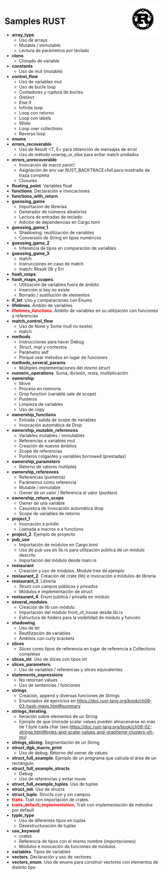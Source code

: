 
<img align="right" width="100" height="100" src="rust-logo-blk.svg">

# Samples RUST     

* **array_type**.
	- Uso de arrays
	- Mutable / immutable
	- Lectura de parámetros por teclado
* **clone**.
	- Clonado de variable
* **constants**
	- Uso de mut (mutable)
* **control_flow**
	- Uso de variables mut
	- Uso de bucle loop
	- Contadores y ruptura de bucles
	- Distinct
	- Else if
	- Infinite loop
	- Loop con retorno
	- Loop con labels
	- While
	- Loop over collections
	- Reverse loop
* **enums**
* **errors_recoverable**
	- Uso de Result <T, E> para obtención de mensajes de error
	- Uso de método unwrap_or_else para evitar match anidados	
* **errors_unrecoverable**
	- Invocación de macro panic!
	- Asignación de env var RUST_BACKTRACE=full para mostrado de traza completa
	- Closures
* **floating_point**. Variables float
* **functions**. Declaración e invocaciones
* **functions_with_return**
* **guessing_game**
	- Importacion de librerías
	- Generador de números aleatorios
	- Lectura de entradas de teclado
	- Adición de dependencias en Cargo.toml
* **guessing_game_1**
	- Shadowing: reutilización de variables
	- Conversión de String en tipos numéricos
* **guessing_game_2**
	- Inferencia de tipos en comparación de variables	
* **guessing_game_3**
	- match
	- Instrucciones en caso de match
	- match: Result Ok y Err
* **hash_maps**. 
* **hash_maps_scopes**. 
	- Utilización de variables fuera de ámbito 
	- Inserción si key no existe
	- Borrado / sustitución de elementos
* **if_let**. Uso y comparaciones con Enums
* **lifetimes**. Ámbito de variables
* **<span style="color:red">lifetimes_functions</span>**. Ámbito de variables en su utilización con funciones y referencias
* **match_control_flow**
	- Uso de None y Some (null no existe)
	- match
* **methods**
	- Instrucciones para hacer Debug
	- Struct, impl y contextos
	- Parámetro self
	- Porqué usar métodos en lugar de funciones
* **methods_several_params**
	- Múltiples implementaciones del mismo struct
* **numeric_operations**. Suma, división, resta, multiplicación
* **ownership**
	- Move
	- Proceso en memoria
	- Drop function (variable sale de scope)
	- Punteros
	- Limpieza de variables
	- Uso de copy
* **ownership_functions**
	- Entrada / salida de scope de variables
	- Invocación automática de Drop
* **ownership_mutable_references**
	- Variables mutables / immutables
	- Referencias a variables mut
	- Creación de nuevos ámbitos
	- Scope de referencias
	- Punteros colgantes y variables borrowed (prestadas)
* **ownership_parameters**
	- Retorno de valores múltiples
* **ownership_references**
	- Referencias (punteros)
	- Parámetros como referencia
	- Mutable / immutable
	- Owner de un valor / Referencia al valor (puntero)
* **ownership_return_scope**
	- Owner de una variable
	- Casuística de invocación automática drop
	- Scope de variables de retorno
* **project_1**
	- Invocación a println
	- Llamada a macros o a functions
* **project_2**. Ejemplo de proyecto
* **pub_use**
	- Importación de módulos en Cargo.toml
	- Uso de pub use en lib.rs para utilización pública de un módulo descrito 
	- Importación del módulo desde main.rs
* **restaurant**
	- Creación y uso de módulos. Module tree de ejemplo
* **restaurant_2**. Creación de crate (lib) e invocación a módulos de librería
* **restaurant_3**. Librería
	- Struct con campos públicos y privados
	- Módulos e implementación de struct
* **restaurant_4**. Enum pública / privada en módulo
* **several_modules**.
	- Creación de lib con módulo.
	- Importación del módulo front_of_house desde lib.rs
	- Estructura de folders para la visibilidad de módulo y función.
* **shadowing**.
	- Uso de let
	- Reutilización de variables
	- Ámbitos con curly brackets
* **slices**
	- Slices como tipos de referencia en lugar de referencia a Collections completas
* **slices_int**. Uso de slices con tipos int
* **slices_parameters**. 
	- Uso de variables / referencias y slices equivalentes
* **statements_expressions**
	- No retornan values
	- Uso de sentencias / funciones
* **strings**
	- Creación, append y diversas funciones de Strings
	- Enunciados de ejercicios en https://doc.rust-lang.org/book/ch08-03-hash-maps.html#summary
* **strings_iterating**. 
	- Iteración sobre elementos de un String
	- Ejemplo de que Unicode scalar values pueden almacenarse en más de 1 byte cada char (see https://doc.rust-lang.org/book/ch08-02-strings.html#bytes-and-scalar-values-and-grapheme-clusters-oh-my)
* **strings_slicing**. Segmentación de un String
* **struct_dgb_macro_print**
	- Uso de debug. Retorno del owner de values
* **struct_full_example**. Ejemplo de un programa que calcula el área de un rectángulo
* **struct_full_example_structs**
	- Debug
	- Uso de referencias y evitar move
* **struct_full_example_tuples**. Uso de tuplas
* **struct_init**. Uso de structs
* **struct_tuple**. Structs con y sin campos
* **<span style="color:red">traits</span>**. Trait con importación de crates.
* **<span style="color:red">traits_default_implementation</span>**. Trait con implementación de métodos por default
* **typle_type**
	- Uso de diferentes tipos en tuplas
	- Desestructuración de tuplas
* **use_keyword**
	- crates
	- Referencia de tipos con el mismo nombre (importaciones)
	- Módulos e invocación de funciones de módulos
* **variables**. Tipos de variables
* **vectors**. Declaración y uso de vectores
* **vectors_enum**. Uso de enums para construir vectores con elementos de distinto tipo


